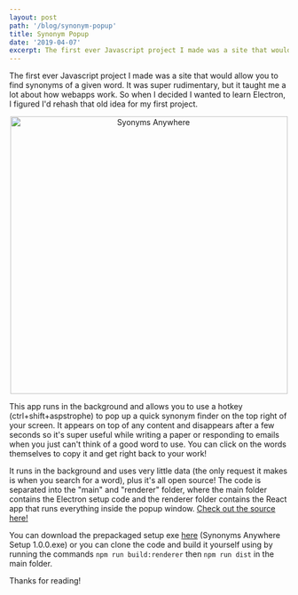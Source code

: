 ```yaml
---
layout: post
path: '/blog/synonym-popup'
title: Synonym Popup
date: '2019-04-07'
excerpt: The first ever Javascript project I made was a site that would allow you to find synonyms of a given word. So when I decided to learn Electron, I figured I'd make another one!
---
```


The first ever Javascript project I made was a site that would allow you to find synonyms of a given word. It was super rudimentary, but it taught me a lot about how webapps work. So when I decided I wanted to learn Electron, I figured I'd rehash that old idea for my first project.

<div align="center">
  <img src="https://i.imgur.com/729DiyD.gif" alt="Syonyms Anywhere" height="500">
</div>

This app runs in the background and allows you to use a hotkey (ctrl+shift+aspstrophe) to pop up a quick synonym finder on the top right of your screen. It appears on top of any content and disappears after a few seconds so it's super useful while writing a paper or responding to emails when you just can't think of a good word to use. You can click on the words themselves to copy it and get right back to your work!

It runs in the background and uses very little data (the only request it makes is when you search for a word), plus it's all open source! The code is separated into the "main" and "renderer" folder, where the main folder contains the Electron setup code and the renderer folder contains the React app that runs everything inside the popup window. [Check out the source here!](https://github.com/Egrodo/synPopup)

You can download the prepackaged setup exe [here](https://github.com/Egrodo/synPopup/tree/master/main/dist) (Synonyms Anywhere Setup 1.0.0.exe) or you can clone the code and build it yourself using by running the commands `npm run build:renderer` then `npm run dist` in the main folder.

Thanks for reading!
